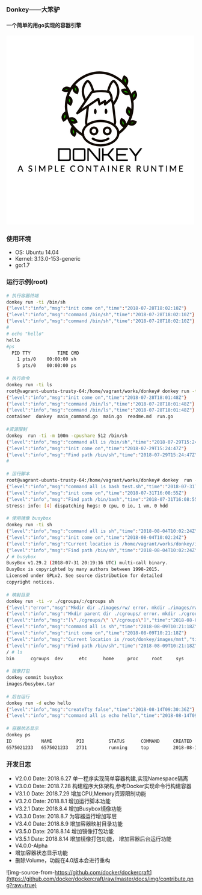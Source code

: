 ### Donkey——大笨驴

#### 一个简单的用go实现的容器引擎

![donkey](./img/logo.png)
### 使用环境
- OS: Ubuntu 14.04
- Kernel: 3.13.0-153-generic
- go:1.7


### 运行示例(root)
```bash
# 执行容器终端
donkey run -ti /bin/sh
{"level":"info","msg":"init come on","time":"2018-07-28T18:02:10Z"}
{"level":"info","msg":"command /bin/sh","time":"2018-07-28T18:02:10Z"}
{"level":"info","msg":"command /bin/sh","time":"2018-07-28T18:02:10Z"}
#
# echo "hello"
hello
#ps
  PID TTY          TIME CMD
    1 pts/0    00:00:00 sh
    5 pts/0    00:00:00 ps

# 执行命令
donkey run -ti ls
root@vagrant-ubuntu-trusty-64:/home/vagrant/works/donkey# donkey run -ti /bin/ls
{"level":"info","msg":"init come on","time":"2018-07-28T18:01:48Z"}
{"level":"info","msg":"command /bin/ls","time":"2018-07-28T18:01:48Z"}
{"level":"info","msg":"command /bin/ls","time":"2018-07-28T18:01:48Z"}
container  donkey  main_command.go  main.go  readme.md	run.go

#资源限制
donkey  run -ti -m 100m -cpushare 512 /bin/sh
{"level":"info","msg":"command all is /bin/sh","time":"2018-07-29T15:24:47Z"}
{"level":"info","msg":"init come on","time":"2018-07-29T15:24:47Z"}
{"level":"info","msg":"Find path /bin/sh","time":"2018-07-29T15:24:47Z"}
#

# 运行脚本
root@vagrant-ubuntu-trusty-64:/home/vagrant/works/donkey# donkey  run -ti -m 100m  bash test.sh
{"level":"info","msg":"command all is bash test.sh","time":"2018-07-31T16:08:55Z"}
{"level":"info","msg":"init come on","time":"2018-07-31T16:08:55Z"}
{"level":"info","msg":"Find path /bin/bash","time":"2018-07-31T16:08:55Z"}
stress: info: [4] dispatching hogs: 0 cpu, 0 io, 1 vm, 0 hdd

# 使用镜像 busybox
donkey run -ti sh
{"level":"info","msg":"command all is sh","time":"2018-08-04T10:02:24Z"}
{"level":"info","msg":"init come on","time":"2018-08-04T10:02:24Z"}
{"level":"info","msg":"Current location is /home/vagrant/works/donkey/images/busybox","time":"2018-08-04T10:02:24Z"}
{"level":"info","msg":"Find path /bin/sh","time":"2018-08-04T10:02:24Z"}
/ # busybox
BusyBox v1.29.2 (2018-07-31 20:19:16 UTC) multi-call binary.
BusyBox is copyrighted by many authors between 1998-2015.
Licensed under GPLv2. See source distribution for detailed
copyright notices.

# 映射目录
donkey run -ti -v ./cgroups/:/cgroups sh
{"level":"error","msg":"Mkdir dir ./images/rw/ error. mkdir ./images/rw/: file exists","time":"2018-08-09T10:21:18Z"}
{"level":"info","msg":"Mkdir parent dir ./cgroups/ error. mkdir ./cgroups/: file exists","time":"2018-08-09T10:21:18Z"}
{"level":"info","msg":"[\"./cgroups/\" \"/cgroups\"]","time":"2018-08-09T10:21:18Z"}
{"level":"info","msg":"command all is sh","time":"2018-08-09T10:21:18Z"}
{"level":"info","msg":"init come on","time":"2018-08-09T10:21:18Z"}
{"level":"info","msg":"Current location is /root/donkey/images/mnt","time":"2018-08-09T10:21:18Z"}
{"level":"info","msg":"Find path /bin/sh","time":"2018-08-09T10:21:18Z"}
/ # ls
bin      cgroups  dev      etc      home     proc     root     sys      tmp      usr      var

# 镜像打包
donkey commit busybox
images/busybox.tar

# 后台运行
donkey run -d echo hello
{"level":"info","msg":"createTty false","time":"2018-08-14T09:30:36Z"}
{"level":"info","msg":"command all is echo hello","time":"2018-08-14T09:30:36Z"}

# 容器状态显示
donkey ps
ID           NAME         PID         STATUS      COMMAND     CREATED
6575021233   6575021233   2731        running     top         2018-08-17 14:18:46
```

### 开发日志
- V2.0.0
Date: 2018.6.27
单一程序实现简单容器构建,实现Namespace隔离
- V3.0.0 
Date: 2018.7.28
构建程序大体架构,参考Docker实现命令行构建容器
- V3.1.0
Date: 2018.7.29
增加CPU,Memory资源限制功能
- V3.2.0
Date: 2018.8.1
增加运行脚本功能                                                                                              
- V3.2.1
Date: 2018.8.4
增加Busybox镜像功能
- V3.3.0 
Date: 2018.8.7 
为容器运行增加写层
- V3.4.0
Date: 2018.8.9
增加容器映射目录功能
- V3.5.0
Date: 2018.8.14
增加镜像打包功能
- V3.5.1
Date: 2018.8.14
增加镜像打包功能， 增加容器后台运行功能
- V4.0.0-Alpha
- 增加容器状态显示功能
- 删除Volume，功能在4.0版本会进行重构

![img-source-from-https://github.com/docker/dockercraft](https://github.com/docker/dockercraft/raw/master/docs/img/contribute.png?raw=true)